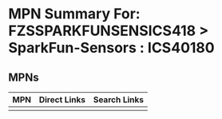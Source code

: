 



# MPN Summary For: FZSSPARKFUNSENSICS418 > SparkFun-Sensors : ICS40180

## MPNs
  

|MPN|Direct Links|Search Links|
| :--- | :--- | :--- |
||||
